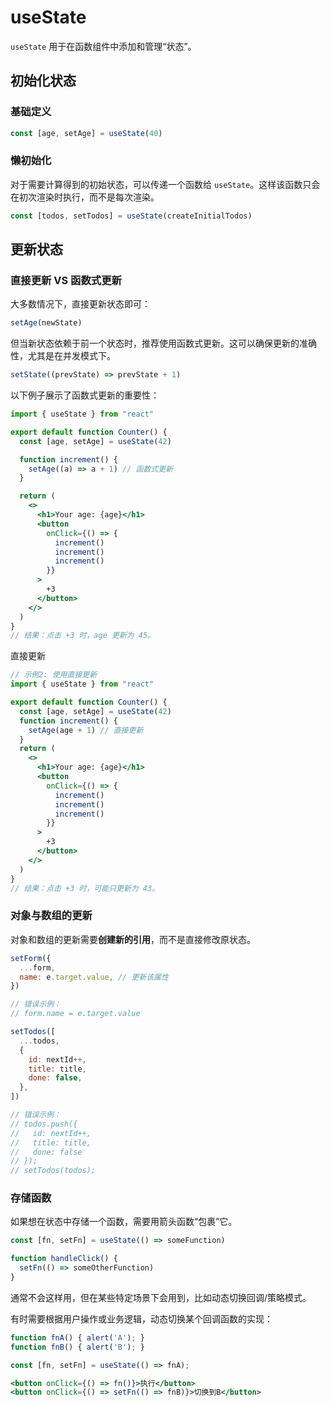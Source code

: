 # useState

`useState` 用于在函数组件中添加和管理“状态”。

## 初始化状态

### 基础定义

```jsx
const [age, setAge] = useState(40)
```

### 懒初始化

对于需要计算得到的初始状态，可以传递一个函数给 `useState`。这样该函数只会在初次渲染时执行，而不是每次渲染。

```jsx
const [todos, setTodos] = useState(createInitialTodos)
```

## 更新状态

### 直接更新 VS 函数式更新

大多数情况下，直接更新状态即可：

```jsx
setAge(newState)
```

但当新状态依赖于前一个状态时，推荐使用函数式更新。这可以确保更新的准确性，尤其是在并发模式下。

```jsx
setState((prevState) => prevState + 1)
```

以下例子展示了函数式更新的重要性：

```jsx
import { useState } from "react"

export default function Counter() {
  const [age, setAge] = useState(42)

  function increment() {
    setAge((a) => a + 1) // 函数式更新
  }

  return (
    <>
      <h1>Your age: {age}</h1>
      <button
        onClick={() => {
          increment()
          increment()
          increment()
        }}
      >
        +3
      </button>
    </>
  )
}
// 结果：点击 +3 时，age 更新为 45。
```

直接更新

```jsx
// 示例2: 使用直接更新
import { useState } from "react"

export default function Counter() {
  const [age, setAge] = useState(42)
  function increment() {
    setAge(age + 1) // 直接更新
  }
  return (
    <>
      <h1>Your age: {age}</h1>
      <button
        onClick={() => {
          increment()
          increment()
          increment()
        }}
      >
        +3
      </button>
    </>
  )
}
// 结果：点击 +3 时，可能只更新为 43。
```

### 对象与数组的更新

对象和数组的更新需要**创建新的引用**，而不是直接修改原状态。

```jsx
setForm({
  ...form,
  name: e.target.value, // 更新该属性
})

// 错误示例：
// form.name = e.target.value
```

```jsx
setTodos([
  ...todos,
  {
    id: nextId++,
    title: title,
    done: false,
  },
])

// 错误示例：
// todos.push({
//   id: nextId++,
//   title: title,
//   done: false
// });
// setTodos(todos);
```

### 存储函数

如果想在状态中存储一个函数，需要用箭头函数“包裹”它。

```jsx
const [fn, setFn] = useState(() => someFunction)

function handleClick() {
  setFn(() => someOtherFunction)
}
```

通常不会这样用，但在某些特定场景下会用到，比如动态切换回调/策略模式。

有时需要根据用户操作或业务逻辑，动态切换某个回调函数的实现：

```jsx
function fnA() { alert('A'); }
function fnB() { alert('B'); }

const [fn, setFn] = useState(() => fnA);

<button onClick={() => fn()}>执行</button>
<button onClick={() => setFn(() => fnB)}>切换到B</button>
```
